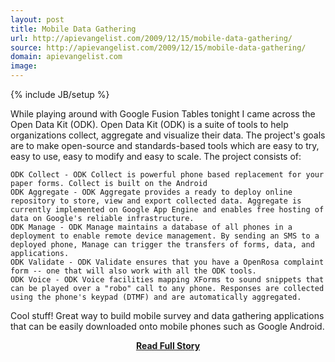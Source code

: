 ```yaml
---
layout: post
title: Mobile Data Gathering
url: http://apievangelist.com/2009/12/15/mobile-data-gathering/
source: http://apievangelist.com/2009/12/15/mobile-data-gathering/
domain: apievangelist.com
image: 
---
```

{% include JB/setup %}<p>While playing around with Google Fusion Tables tonight I came across the Open Data Kit (ODK).
Open Data Kit (ODK) is a suite of tools to help organizations collect, aggregate and visualize their data. The project's goals are to make open-source and standards-based tools which are easy to try, easy to use, easy to modify and easy to scale.
The project consists of:

	ODK Collect - ODK Collect is powerful phone based replacement for your paper forms. Collect is built on the Android
	ODK Aggregate - ODK Aggregate provides a ready to deploy online repository to store, view and export collected data. Aggregate is currently implemented on Google App Engine and enables free hosting of data on Google's reliable infrastructure.
	ODK Manage - ODK Manage maintains a database of all phones in a deployment to enable remote device management. By sending an SMS to a deployed phone, Manage can trigger the transfers of forms, data, and applications.
	ODK Validate - ODK Validate ensures that you have a OpenRosa complaint form -- one that will also work with all the ODK tools.
	ODK Voice - ODK Voice facilities mapping XForms to sound snippets that can be played over a "robo" call to any phone. Responses are collected using the phone's keypad (DTMF) and are automatically aggregated.

Cool stuff!
Great way to build mobile survey and data gathering applications that can be easily downloaded onto mobile phones such as Google Android.
</p>
<center><p><a href="http://apievangelist.com/2009/12/15/mobile-data-gathering/" style='padding:25px; font-sze:18px; font-weight: bold;'>Read Full Story</a></p></center>
